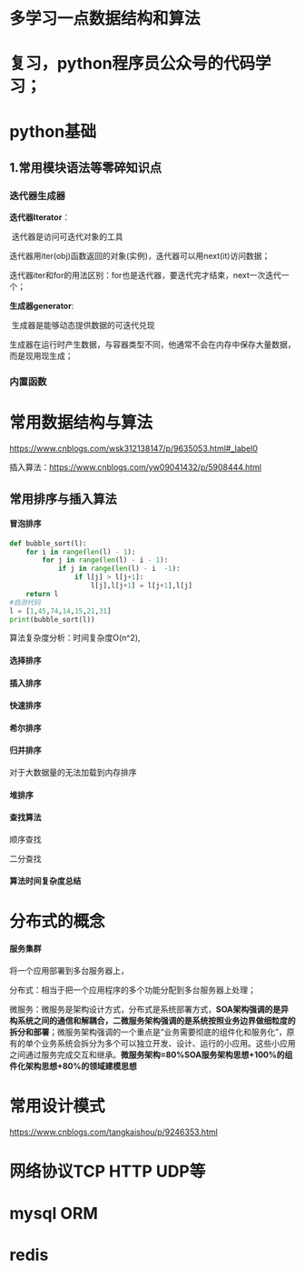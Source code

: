 # 多学习一点数据结构和算法

# 复习，python程序员公众号的代码学习；

# python基础

## 1.常用模块语法等零碎知识点

### 迭代器生成器

**迭代器Iterator**：

​	迭代器是访问可迭代对象的工具

​	迭代器用iter(obj)函数返回的对象(实例)，迭代器可以用next(it)访问数据；

​	迭代器iter和for的用法区别：for也是迭代器，要迭代完才结束，next一次迭代一个；

**生成器generator**:

​	生成器是能够动态提供数据的可迭代兑现

​	生成器在运行时产生数据，与容器类型不同，他通常不会在内存中保存大量数据，而是现用现生成；

### 内置函数







# 常用数据结构与算法

https://www.cnblogs.com/wsk312138147/p/9635053.html#_label0

插入算法：https://www.cnblogs.com/yw09041432/p/5908444.html

## **常用排序与插入算法**

#### 冒泡排序

```python
def bubble_sort(l):
    for i in range(len(l) - 1):
        for j in range(len(l) - i - 1):
            if j in range(len(l) - i  -1):
                if l[j] > l[j+1]:
                    l[j],l[j+1] = l[j+1],l[j]
    return l
#自测代码
l = [1,45,74,14,15,21,31]
print(bubble_sort(l))
```

算法复杂度分析：时间复杂度O(n^2),

#### 选择排序

#### 插入排序

#### 快速排序

#### 希尔排序

#### 归并排序

对于大数据量的无法加载到内存排序

#### 堆排序

#### 查找算法

顺序查找

二分查找

#### 算法时间复杂度总结



# 分布式的概念

#### 服务集群

将一个应用部署到多台服务器上，

分布式：相当于把一个应用程序的多个功能分配到多台服务器上处理；

微服务：微服务是架构设计方式，分布式是系统部署方式，**SOA架构强调的是异构系统之间的通信和解耦合，二微服务架构强调的是系统按照业务边界做细粒度的拆分和部署**；微服务架构强调的一个重点是“业务需要彻底的组件化和服务化”，原有的单个业务系统会拆分为多个可以独立开发、设计、运行的小应用。这些小应用之间通过服务完成交互和继承。**微服务架构=80%SOA服务架构思想+100%的组件化架构思想+80%的领域建模思想**



# 常用设计模式

https://www.cnblogs.com/tangkaishou/p/9246353.html

# 网络协议TCP HTTP UDP等

# mysql ORM

# redis